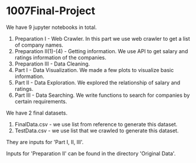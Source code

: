 # 1007Final-Project

We have 9 jupyter notebooks in total. 
1. Preparation I - Web Crawler. In this part we use web crawler to get a list of company names.
2. Preparation II(1)-(4) - Getting information. We use API to get salary and ratings information of the companies.
3. Preparation III - Data Cleaning.
4. Part I - Data Visualization. We made a few plots to visualize basic information.
5. Part II - Data Exploration. We explored the relationship of salary and ratings.
6. Part III - Data Searching. We write functions to search for companies by certain requirements.

We have 2 final datasets. 
1. FinalData.csv - we use list from reference to generate this dataset.
2. TestData.csv - we use list that we crawled to generate this dataset.

They are inputs for 'Part I, II, III'.

Inputs for 'Preparation II' can be found in the directory 'Original Data'.
